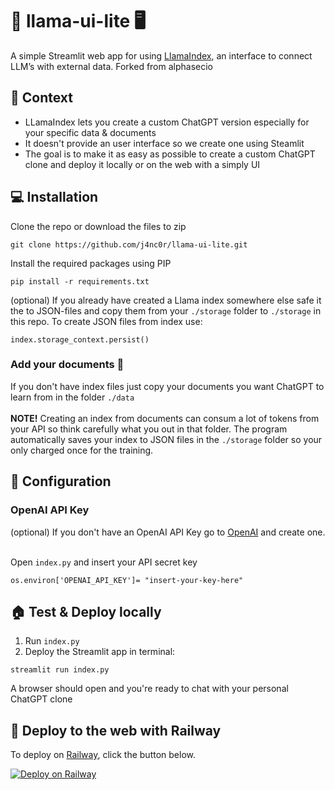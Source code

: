# 🦙 llama-ui-lite 🖥️

A simple Streamlit web app for using [LlamaIndex](https://github.com/jerryjliu/llama_index), an interface to connect LLM’s with external data.
Forked from alphasecio

## 🚀 Context

- LLamaIndex lets you create a custom ChatGPT version especially for your specific data & documents 
- It doesn't provide an user interface so we create one using Steamlit
- The goal is to make it as easy as possible to create a custom ChatGPT clone and deploy it locally or on the web with a simply UI


## 💻 Installation

Clone the repo or download the files to zip 
```
git clone https://github.com/j4nc0r/llama-ui-lite.git
```
Install the required packages using PIP
```
pip install -r requirements.txt
```
(optional) If you already have created a Llama index somewhere else safe it the to JSON-files and copy them from your `./storage` folder to `./storage` in this repo.
To create JSON files from index use:
```
index.storage_context.persist()
```
### Add your documents 📄
If you don't have index files just copy your documents you want ChatGPT to learn from in the folder `./data`<br><br>
**NOTE!** Creating an index from documents can consum a lot of tokens from your API so think carefully what you out in that folder. The program automatically saves your index to JSON files in the `./storage` folder so your only charged once for the training. 

## 🔧 Configuration 
### OpenAI API Key
(optional) If you don't have an OpenAI API Key go to [OpenAI](https://platform.openai.com/account/api-keys) and create one. <br><br>

Open `index.py` and insert your API secret key
```
os.environ['OPENAI_API_KEY']= "insert-your-key-here"
```
## 🏠 Test & Deploy locally

1. Run `index.py`
2. Deploy the Streamlit app in terminal:
```
streamlit run index.py
```
A browser should open and you're ready to chat with your personal ChatGPT clone

## 🚆 Deploy to the web with Railway


To deploy on [Railway](https://railway.app/?referralCode=01QhWs), click the button below.

[![Deploy on Railway](https://railway.app/button.svg)](https://railway.app/new/template/GpZ0J4?referralCode=01QhWs)


